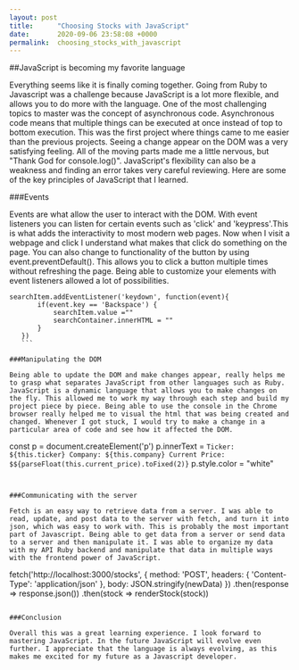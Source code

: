 ```yaml
---
layout: post
title:      "Choosing Stocks with JavaScript"
date:       2020-09-06 23:58:08 +0000
permalink:  choosing_stocks_with_javascript
---
```


##JavaScript is becoming my favorite language

Everything seems like it is finally coming together. Going from Ruby to Javascript was a challenge because JavaScript is a lot more flexible, and allows you to do more with the language. One of the most challenging topics to master was the concept of asynchronous code. Asynchronous code means that multiple things can be executed at once instead of top to bottom execution. This was the first project where things came to me easier than the previous projects. Seeing a change appear on the DOM was a very satisfying feeling. All of the moving parts made me a little nervous, but "Thank God for console.log()". JavaScript's flexibility can also be a weakness and finding an error takes very careful reviewing.  Here are some of the key principles of JavaScript that I learned.

###Events

Events are what allow the user to interact with the DOM. With event listeners you can listen for certain events such as 'click' and 'keypress'.This is what adds the interactivity to most modern web pages. Now when I visit a webpage and click I understand what makes that click do something on the page. You can also change to functionality of the button by using event.preventDefault(). This allows you to click a button multiple times without refreshing the page. Being able to customize your elements with event listeners allowed a lot of possibilities.

 ```
 searchItem.addEventListener('keydown', function(event){
        if(event.key == 'Backspace') {
            searchItem.value =""
            searchContainer.innerHTML = ""
        }
    })
	```

###Manipulating the DOM

Being able to update the DOM and make changes appear, really helps me to grasp what separates JavaScript from other languages such as Ruby. JavaScript is a dynamic language that allows you to make changes on the fly. This allowed me to work my way through each step and build my project piece by piece. Being able to use the console in the Chrome browser really helped me to visual the html that was being created and changed. Whenever I got stuck, I would try to make a change in a particular area of code and see how it affected the DOM.

```
const p = document.createElement('p')
p.innerText = `Ticker: ${this.ticker}
                        Company: ${this.company}
                         Current Price: $${parseFloat(this.current_price).toFixed(2)}`
 p.style.color = "white"
 ```


###Communicating with the server

Fetch is an easy way to retrieve data from a server. I was able to read, update, and post data to the server with fetch, and turn it into json, which was easy to work with. This is probably the most important part of Javascript. Being able to get data from a server or send data to a server and then manipulate it. I was able to organize my data with my API Ruby backend and manipulate that data in multiple ways with the frontend power of JavaScript.

```
fetch('http://localhost:3000/stocks', {
     method: 'POST',
     headers: {
     'Content-Type': 'application/json'
     },
     body: JSON.stringify(newData)
 })
 .then(response => response.json())
 .then(stock => renderStock(stock))
 ```
 
 ###Conclusion
 
Overall this was a great learning experience. I look forward to mastering JavaScript. In the future JavaScript will evolve even further. I appreciate that the language is always evolving, as this makes me excited for my future as a Javascript developer.



